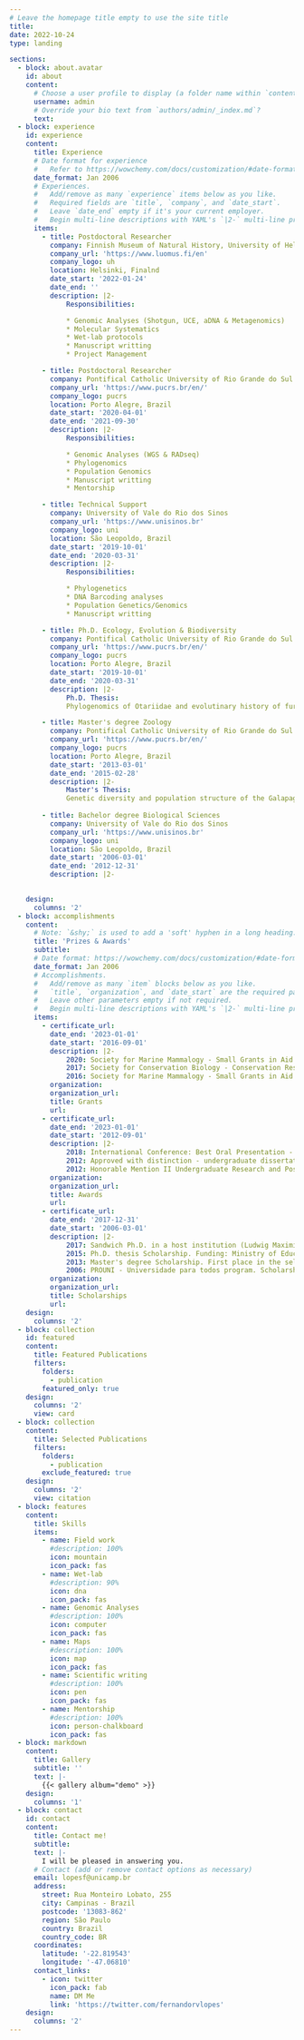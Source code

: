 ```yaml
---
# Leave the homepage title empty to use the site title
title:
date: 2022-10-24
type: landing

sections:
  - block: about.avatar
    id: about
    content:
      # Choose a user profile to display (a folder name within `content/authors/`)
      username: admin
      # Override your bio text from `authors/admin/_index.md`?
      text:
  - block: experience
    id: experience
    content:
      title: Experience
      # Date format for experience
      #   Refer to https://wowchemy.com/docs/customization/#date-format
      date_format: Jan 2006
      # Experiences.
      #   Add/remove as many `experience` items below as you like.
      #   Required fields are `title`, `company`, and `date_start`.
      #   Leave `date_end` empty if it's your current employer.
      #   Begin multi-line descriptions with YAML's `|2-` multi-line prefix.
      items:
        - title: Postdoctoral Researcher
          company: Finnish Museum of Natural History, University of Helsinki
          company_url: 'https://www.luomus.fi/en'
          company_logo: uh
          location: Helsinki, Finalnd
          date_start: '2022-01-24'
          date_end: ''
          description: |2-
              Responsibilities:

              * Genomic Analyses (Shotgun, UCE, aDNA & Metagenomics)
              * Molecular Systematics
              * Wet-lab protocols
              * Manuscript writting
              * Project Management

        - title: Postdoctoral Researcher
          company: Pontifical Catholic University of Rio Grande do Sul
          company_url: 'https://www.pucrs.br/en/'
          company_logo: pucrs
          location: Porto Alegre, Brazil
          date_start: '2020-04-01'
          date_end: '2021-09-30'
          description: |2-
              Responsibilities:

              * Genomic Analyses (WGS & RADseq)
              * Phylogenomics
              * Population Genomics
              * Manuscript writting
              * Mentorship

        - title: Technical Support
          company: University of Vale do Rio dos Sinos
          company_url: 'https://www.unisinos.br'
          company_logo: uni
          location: São Leopoldo, Brazil
          date_start: '2019-10-01'
          date_end: '2020-03-31'
          description: |2-
              Responsibilities:

              * Phylogenetics
              * DNA Barcoding analyses
              * Population Genetics/Genomics
              * Manuscript writting

        - title: Ph.D. Ecology, Evolution & Biodiversity
          company: Pontifical Catholic University of Rio Grande do Sul
          company_url: 'https://www.pucrs.br/en/'
          company_logo: pucrs
          location: Porto Alegre, Brazil
          date_start: '2019-10-01'
          date_end: '2020-03-31'
          description: |2-
              Ph.D. Thesis:
              Phylogenomics of Otariidae and evolutinary history of fur seals of South America

        - title: Master's degree Zoology
          company: Pontifical Catholic University of Rio Grande do Sul
          company_url: 'https://www.pucrs.br/en/'
          company_logo: pucrs
          location: Porto Alegre, Brazil
          date_start: '2013-03-01'
          date_end: '2015-02-28'
          description: |2-
              Master's Thesis:
              Genetic diversity and population structure of the Galapagos fur seal, Arctocephalus galapagoensis
     
        - title: Bachelor degree Biological Sciences
          company: University of Vale do Rio dos Sinos
          company_url: 'https://www.unisinos.br'
          company_logo: uni
          location: São Leopoldo, Brazil
          date_start: '2006-03-01'
          date_end: '2012-12-31'
          description: |2-

 
    design:
      columns: '2'
  - block: accomplishments
    content:
      # Note: `&shy;` is used to add a 'soft' hyphen in a long heading.
      title: 'Prizes & Awards'
      subtitle:
      # Date format: https://wowchemy.com/docs/customization/#date-format
      date_format: Jan 2006
      # Accomplishments.
      #   Add/remove as many `item` blocks below as you like.
      #   `title`, `organization`, and `date_start` are the required parameters.
      #   Leave other parameters empty if not required.
      #   Begin multi-line descriptions with YAML's `|2-` multi-line prefix.
      items:
        - certificate_url:
          date_end: '2023-01-01'
          date_start: '2016-09-01'
          description: |2-
              2020: Society for Marine Mammalogy - Small Grants in Aid of Research <br>
              2017: Society for Conservation Biology - Conservation Research Small Grants Program <br>
              2016: Society for Marine Mammalogy - Small Grants in Aid of Research 
          organization: 
          organization_url:
          title: Grants
          url:
        - certificate_url:
          date_end: '2023-01-01'
          date_start: '2012-09-01'
          description: |2-
              2018: International Conference: Best Oral Presentation - Robin Best Award, 12º SOLAMAC, Lima - Peru <br>
              2012: Approved with distinction - undergraduate dissertation, UNISINOS, São Leopoldo - Brazil <br>
              2012: Honorable Mention II Undergraduate Research and Post-graduate Conference & XIX Fair of Undergraduate Research, UNISINOS, São Leopoldo - Brazil
          organization: 
          organization_url:
          title: Awards
          url:
        - certificate_url:
          date_end: '2017-12-31'
          date_start: '2006-03-01'
          description: |2-
              2017: Sandwich Ph.D. in a host institution (Ludwig Maximilian University of Munich - Munich, Germany). Funding: Ministry of Education of Brazil - CAPES <br>
              2015: Ph.D. thesis Scholarship. Funding: Ministry of Education of Brazil - CAPES <br>
              2013: Master's degree Scholarship. First place in the selective process to perform a master’s degree dissertation. Funding: Ministry of Science and Technology of Brazil - CNPq <br>
              2006: PROUNI - Universidade para todos program. Scholarship to cover the course of Biological Sciences. Funding: Ministry of Education of Brazil 
          organization: 
          organization_url:
          title: Scholarships
          url:
    design:
      columns: '2'
  - block: collection
    id: featured
    content:
      title: Featured Publications
      filters:
        folders:
          - publication
        featured_only: true
    design:
      columns: '2'
      view: card
  - block: collection
    content:
      title: Selected Publications
      filters:
        folders:
          - publication
        exclude_featured: true
    design:
      columns: '2'
      view: citation
  - block: features
    content:
      title: Skills
      items:
        - name: Field work
          #description: 100%
          icon: mountain
          icon_pack: fas
        - name: Wet-lab
          #description: 90%
          icon: dna
          icon_pack: fas
        - name: Genomic Analyses
          #description: 100%
          icon: computer
          icon_pack: fas
        - name: Maps
          #description: 100%
          icon: map
          icon_pack: fas 
        - name: Scientific writing
          #description: 100%
          icon: pen
          icon_pack: fas
        - name: Mentorship
          #description: 100%
          icon: person-chalkboard
          icon_pack: fas
  - block: markdown
    content:
      title: Gallery
      subtitle: ''
      text: |-
        {{< gallery album="demo" >}}
    design:
      columns: '1'
  - block: contact
    id: contact
    content:
      title: Contact me!
      subtitle:
      text: |-
        I will be pleased in answering you.
      # Contact (add or remove contact options as necessary)
      email: lopesf@unicamp.br
      address:
        street: Rua Monteiro Lobato, 255
        city: Campinas - Brazil
        postcode: '13083-862'
        region: São Paulo
        country: Brazil
        country_code: BR
      coordinates:
        latitude: '-22.819543'
        longitude: '-47.06810'
      contact_links:
        - icon: twitter
          icon_pack: fab
          name: DM Me
          link: 'https://twitter.com/fernandorvlopes'
    design:
      columns: '2'    
---
```

